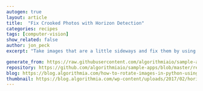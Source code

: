 ```yaml
---
autogen: true
layout: article
title:  "Fix Crooked Photos with Horizon Detection"
categories: recipes
tags: [computer-vision]
show_related: false
author: jon_peck
excerpt: "Take images that are a little sideways and fix them by using the image's horizon to rotate them properly"

generate_from: https://raw.githubusercontent.com/algorithmiaio/sample-apps/master/recipes/horizon-detector/readme.md
repository: https://github.com/algorithmiaio/sample-apps/blob/master/recipes/horizon-detector/
blog: https://blog.algorithmia.com/how-to-rotate-images-in-python-using-a-horizon-detection-algorithm/
thumbnail: https://blog.algorithmia.com/wp-content/uploads/2017/02/horizon-line-algorithm.jpg
---
```

